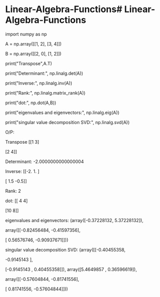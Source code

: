 # Linear-Algebra-Functions# Linear-Algebra-Functions
import numpy as np

A = np.array([[1, 2], [3, 4]])

B = np.array([[2, 0], [1, 2]])

print("Transpose",A.T)

print("Determinant:", np.linalg.det(A))

print("Inverse:", np.linalg.inv(A))

print("Rank:", np.linalg.matrix_rank(A))

print("dot:", np.dot(A,B))

print("eigenvalues and eigenvectors:", np.linalg.eig(A))

print("singular value decomposition SVD:", np.linalg.svd(A))

O/P:

Transpose [[1 3]

[2 4]]

Determinant: -2.0000000000000004

Inverse: [[-2. 1. ]

[ 1.5 -0.5]]

Rank: 2

dot: [[ 4 4]

[10 8]]

eigenvalues and eigenvectors: (array([-0.37228132, 5.37228132]),

array([[-0.82456484, -0.41597356],

 [ 0.56576746, -0.90937671]]))

singular value decomposition SVD: (array([[-0.40455358,

-0.9145143 ],

 [-0.9145143 , 0.40455358]]), array([5.4649857 , 0.36596619]),

array([[-0.57604844, -0.81741556],

 [ 0.81741556, -0.57604844]]))
